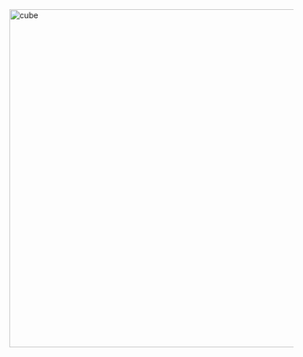 
<img width="600" alt="cube" src="https://github.com/azer89/HelloDX12/assets/790432/16e16a6d-f457-40a3-a82a-7df23a90518e">
